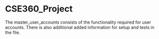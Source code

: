 CSE360_Project
==============
The master_user_accounts consists of the functionality required for user accounts. 
There is also additional added information for setup and tests in the file. 
